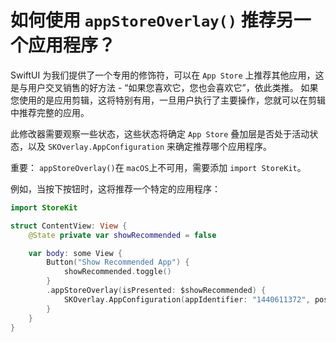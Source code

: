 如何使用 `appStoreOverlay()` 推荐另一个应用程序？
===

SwiftUI 为我们提供了一个专用的修饰符，可以在 `App Store` 上推荐其他应用，这是与用户交叉销售的好方法 - “如果您喜欢它，您也会喜欢它”，依此类推。 如果您使用的是应用剪辑，这将特别有用，一旦用户执行了主要操作，您就可以在剪辑中推荐完整的应用。

此修改器需要观察一些状态，这些状态将确定 `App Store` 叠加层是否处于活动状态，以及 `SKOverlay.AppConfiguration` 来确定推荐哪个应用程序。

重要： `appStoreOverlay()`在 `macOS`上不可用，需要添加 `import StoreKit`。

例如，当按下按钮时，这将推荐一个特定的应用程序：

```swift
import StoreKit

struct ContentView: View {
    @State private var showRecommended = false

    var body: some View {
        Button("Show Recommended App") {
            showRecommended.toggle()
        }
        .appStoreOverlay(isPresented: $showRecommended) {
            SKOverlay.AppConfiguration(appIdentifier: "1440611372", position: .bottom)
        }
    }
}
```